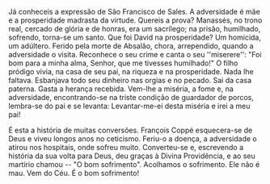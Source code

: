 Já conheceis a expressão de São Francisco de Sales. A adversidade é mãe e a prosperidade madrasta da virtude. Quereis a prova? Manassés, no trono real, cercado de glória e de honras, era um sacrílego; na prisão, humilhado, sofrendo, torna-se um santo. Que foi David na prosperidade? Um homicida, um adúltero. Ferido pela morte de Absalão, chora, arrependido, quando a adversidade o visita. Reconhece o seu crime e canta o seu ''miserere'': "Foi bom para a minha alma, Senhor, que me tivesses humilhado!" O filho pródigo vivia, na casa de seu pai, na riqueza e na prosperidade. Nada lhe faltava. Esbanjava todo seu dinheiro nas orgias e no pecado. Sai da casa paterna. Gasta a herança recebida. Vem-lhe a miséria, a fome e, na adversidade, encontrando-se na triste condição de guardador de porcos, lembra-se do pai e se levanta: Levantar-me-ei desta miséria e irei a meu pai!

É esta a história de muitas conversões. François Coppé esquecera-se de Deus e viveu longos anos no ceticismo. Feriu-o a doença, a adversidade o atirou nos hospitais, onde sofreu muito. Converteu-se e, escrevendo a história da sua volta para Deus, deu graças à Divina Providência, e ao seu martírio chamou -- "O bom sofrimento". Acolhamos o sofrimento. Ele não é mau. Vem do Céu. É o bom sofrimento!